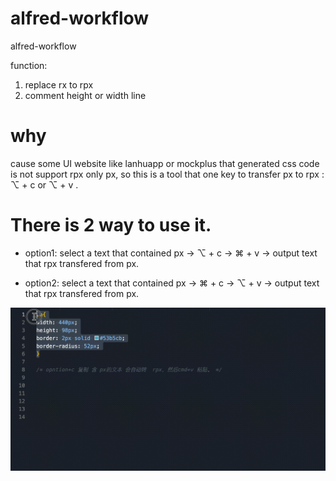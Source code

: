 # alfred-workflow
alfred-workflow

function:
1. replace rx to rpx 
2. comment height or width line
# why 

 cause some UI website like lanhuapp or mockplus that generated css code is not support rpx only px, so this is a tool that one key to transfer px to rpx : ⌥ + c or  ⌥ + v .
# There is 2 way to use it.
- option1: 
 select a text that contained px -> ⌥ + c -> ⌘ + v -> output text that rpx transfered from px.

- option2: 
 select a text that contained px -> ⌘ + c -> ⌥ + v -> output text that rpx transfered from px.
 
 

![](./rx2rpx.gif)
